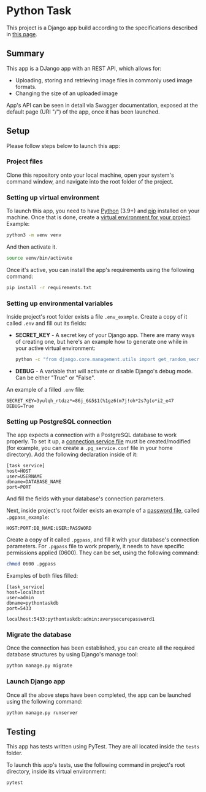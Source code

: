 # Python Task
This project is a Django app build according to the specifications described in [this page](https://gitlab.futuremind.dev/fm-public/python-task).

## Summary
This app is a DJango app with an REST API, which allows for:

- Uploading, storing and retrieving image files in commonly used image formats.
- Changing the size of an uploaded image

App's API can be seen in detail via Swagger documentation, exposed at the default page (URI "/") of the app, once it has been launched.

## Setup
Please follow steps below to launch this app:

### Project files
Clone this repository onto your local machine, open your system's command window, and navigate into the root folder of the project.

### Setting up virtual environment
To launch this app, you need to have [Python](https://www.python.org/) (3.9+) and [pip](https://pip.pypa.io/en/stable/getting-started/) installed on your machine.
Once that is done, create a [virtual environment for your project](https://docs.python.org/3/library/venv.html). Example:

```bash
python3 -m venv venv
```

And then activate it.

```bash
source venv/bin/activate
```

Once it's active, you can install the app's requirements using the following command:

```bash
pip install -r requirements.txt
```

### Setting up environmental variables
Inside project's root folder exists a file `.env_example`. Create a copy of it called `.env` and fill out its fields:

- **SECRET_KEY** - A secret key of your Django app. There are many ways of creating one, but here's an example how to generate one 
while in your active virtual environment:
  ```bash
  python -c "from django.core.management.utils import get_random_secret_key; print(get_random_secret_key())"
  ```
- **DEBUG** - A variable that will activate or disable Django's debug mode. Can be either "True" or "False".

An example of a filled `.env` file:

```
SECRET_KEY=3yulqh_rtdzz*=86j_6&5$1(%1gz6(m7j!oh*2s7g(o*i2_e47
DEBUG=True
```

### Setting up PostgreSQL connection
The app expects a connection with a PostgreSQL database to work properly.
To set it up, a [connection service file](https://www.postgresql.org/docs/current/libpq-pgservice.html) must be created/modified (for example, you can create a `.pg_service.conf` file in your home directory).
Add the following declaration inside of it:
```
[task_service]
host=HOST
user=USERNAME
dbname=DATABASE_NAME
port=PORT
```
And fill the fields with your database's connection parameters.

Next, inside project's root folder exists an example of a [password file](https://www.postgresql.org/docs/current/libpq-pgpass.html), called `.pgpass_example`: 
```
HOST:PORT:DB_NAME:USER:PASSWORD
```
Create a copy of it called `.pgpass`, and fill it with your database's connection parameters.
For `.pgpass` file to work properly, it needs to have specific permissions applied (0600). They can be set, using the following command:
```bash
chmod 0600 .pgpass
```

Examples of both files filled:
```
[task_service]
host=localhost
user=admin
dbname=pythontaskdb
port=5433
```
```
localhost:5433:pythontaskdb:admin:averysecurepassword1
```

### Migrate the database
Once the connection has been established, you can create all the required database structures by using Django's manage tool:
```bash
python manage.py migrate
```

### Launch Django app
Once all the above steps have been completed, the app can be launched using the following command:
```bash
python manage.py runserver
```

## Testing
This app has tests written using PyTest. They are all located inside the `tests` folder.

To launch this app's tests, use the following command in project's root directory, inside its virtual environment:
```bash
pytest
```
